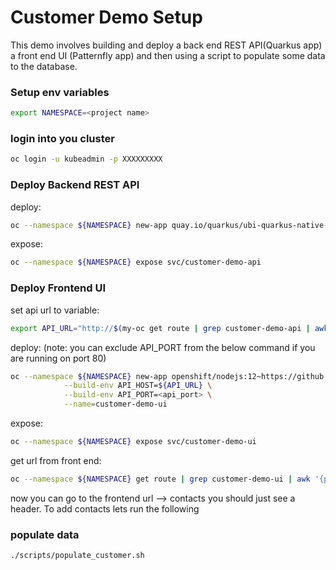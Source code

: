 # Customer Demo Setup
This demo involves building and deploy a back end REST API(Quarkus app) a front end UI (Patternfly app) 
and then using a script to populate some data to the database.

### Setup env variables
```bash
export NAMESPACE=<project name>
```
    
### login into you cluster
```bash
oc login -u kubeadmin -p XXXXXXXXX
```

### Deploy Backend REST API
deploy:
```bash
oc --namespace ${NAMESPACE} new-app quay.io/quarkus/ubi-quarkus-native-s2i:20.0.0-java8~https://github.com/ddonahue007/quarkus-json.git#dd-s2i-backend --name=customer-demo-api
```

expose:
```bash
oc --namespace ${NAMESPACE} expose svc/customer-demo-api
```
    
### Deploy Frontend UI 
set api url to variable:
```bash
export API_URL="http://$(my-oc get route | grep customer-demo-api | awk '{print $2}')"    
```

deploy: (note: you can exclude API_PORT from the below command if you are running on port 80)
```bash
oc --namespace ${NAMESPACE} new-app openshift/nodejs:12~https://github.com/ddonahue007/patternfly-react-seed.git#dd-s2i-frontend \
            --build-env API_HOST=${API_URL} \
            --build-env API_PORT=<api_port> \
            --name=customer-demo-ui
```
expose:
```bash
oc --namespace ${NAMESPACE} expose svc/customer-demo-ui
````

get url from front end:
```bash
oc --namespace ${NAMESPACE} get route | grep customer-demo-ui | awk '{print "http://"$2}'
```
now you can go to the frontend url --> contacts 
you should just see a header. To add contacts lets run the following

### populate data
```bash
./scripts/populate_customer.sh
```



